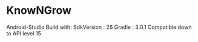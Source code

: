 # KnowNGrow
Android-Studio
Build with:
SdkVersion : 26
Gradle : 3.0.1
Compatible down to API level 15
